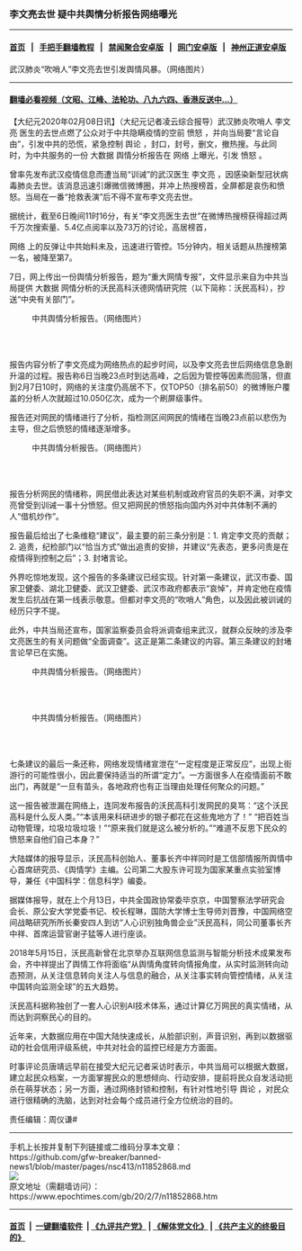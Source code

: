 ### 李文亮去世 疑中共舆情分析报告网络曝光
------------------------

#### [首页](https://github.com/gfw-breaker/banned-news1/blob/master/README.md) &nbsp;&nbsp;|&nbsp;&nbsp; [手把手翻墙教程](https://github.com/gfw-breaker/guides/wiki) &nbsp;&nbsp;|&nbsp;&nbsp; [禁闻聚合安卓版](https://github.com/gfw-breaker/bn-android) &nbsp;&nbsp;|&nbsp;&nbsp; [网门安卓版](https://github.com/oGate2/oGate) &nbsp;&nbsp;|&nbsp;&nbsp; [神州正道安卓版](https://github.com/SzzdOgate/update) 



<div><img alt="" class="aligncenter wp-post-image" src="https://i.epochtimes.com/assets/uploads/2020/02/EQLMWU1UYAIo5DK-600x400.jpg"/>
<div class="red16 caption">
 武汉肺炎“吹哨人”李文亮去世引发舆情风暴。（网络图片）
</div>
</div><hr/>

#### [翻墙必看视频（文昭、江峰、法轮功、八九六四、香港反送中...）](https://github.com/gfw-breaker/banned-news1/blob/master/pages/link3.md)

<div><p>
 【大纪元2020年02月08日讯】（大纪元记者凌云综合报导）武汉肺炎吹哨人
 <ok href="https://www.epochtimes.com/gb/tag/%E6%9D%8E%E6%96%87%E4%BA%AE.html">
  李文亮
 </ok>
 医生的去世点燃了公众对于中共隐瞒疫情的空前
 <ok href="https://www.epochtimes.com/gb/tag/%E6%84%A4%E6%80%92.html">
  愤怒
 </ok>
 ，并向当局要“言论自由”，引发中共的恐慌，紧急控制
 <ok href="https://www.epochtimes.com/gb/tag/%E8%88%86%E8%AE%BA.html">
  舆论
 </ok>
 ，封口，封号，删文，撤热搜。与此同时，为中共服务的一份
 <ok href="https://www.epochtimes.com/gb/tag/%E5%A4%A7%E6%95%B0%E6%8D%AE.html">
  大数据
 </ok>
 舆情分析报告在
 <ok href="https://www.epochtimes.com/gb/tag/%E7%BD%91%E7%BB%9C.html">
  网络
 </ok>
 上曝光，引发
 <ok href="https://www.epochtimes.com/gb/tag/%E6%84%A4%E6%80%92.html">
  愤怒
 </ok>
 。
</p>
<p>
 曾率先发布武汉疫情信息而遭当局“训诫”的武汉医生
 <ok href="https://www.epochtimes.com/gb/tag/%E6%9D%8E%E6%96%87%E4%BA%AE.html">
  李文亮
 </ok>
 ，因感染新型冠状病毒肺炎去世。该消息迅速引爆微信微博圈，并冲上热搜榜首，全屏都是哀伤和愤怒。当局在一番“抢救表演”后不得不宣布李文亮去世。
</p>
<p>
 据统计，截至6日晚间11时16分，有关“李文亮医生去世”在微博热搜榜获得超过两千万次搜索量、5.4亿点阅率以及73万的讨论，高居榜首，
</p>
<p>
 <ok href="https://www.epochtimes.com/gb/tag/%E7%BD%91%E7%BB%9C.html">
  网络
 </ok>
 上的反弹让中共始料未及，迅速进行管控。15分钟内，相关话题从热搜榜第一名，被降至第7。
</p>
<p>
 7日，网上传出一份舆情分析报告，题为“重大网情专报”，文件显示来自为中共当局提供
 <ok href="https://www.epochtimes.com/gb/tag/%E5%A4%A7%E6%95%B0%E6%8D%AE.html">
  大数据
 </ok>
 网情分析的沃民高科沃德网情研究院（以下简称：沃民高科），抄送“中央有关部门”。
</p>
<figure class="wp-caption aligncenter" id="attachment_11852874" style="width: 398px">
 <ok href="http://i.epochtimes.com/assets/uploads/2020/02/yu1.jpg">
  <img alt="" class="wp-image-11852874" src="http://i.epochtimes.com/assets/uploads/2020/02/yu1-600x658.jpg"/>
 </ok>
 <br/><figcaption class="wp-caption-text">
  中共舆情分析报告。（网络图片）
 </figcaption><br/>
</figure><br/>
<p>
 报告内容分析了李文亮成为网络热点的起步时间，以及李文亮去世后网络信息急剧升温的过程。报告称6日当晚23点时到达高峰，之后因为管控等因素而回落，但直到2月7日10时，网络的关注度仍高居不下，仅TOP50（排名前50）的微博账户覆盖的分析人次就超过10.050亿次，成为一个刷屏级事件。
</p>
<p>
 报告还对网民的情绪进行了分析，指检测区间网民的情绪在当晚23点前以悲伤为主导，但之后愤怒的情绪逐渐增多。
</p>
<figure class="wp-caption aligncenter" id="attachment_11852875" style="width: 400px">
 <ok href="http://i.epochtimes.com/assets/uploads/2020/02/yu2.jpg">
  <img alt="" class="wp-image-11852875" src="http://i.epochtimes.com/assets/uploads/2020/02/yu2-600x791.jpg"/>
 </ok>
 <br/><figcaption class="wp-caption-text">
  中共舆情分析报告。（网络图片）
 </figcaption><br/>
</figure><br/>
<p>
 报告分析网民的情绪称，网民借此表达对某些机制或政府官员的失职不满，对李文亮曾受到训诫一事十分愤怒。但又把网民的愤怒指向国内外对中共体制不满的人“借机炒作”。
</p>
<p>
 报告最后给出了七条维稳“建议”，最主要的前三条分别是：1. 肯定李文亮的贡献；2. 追责，纪检部门以“恰当方式”做出追责的安排，并建议“先表态，更多问责是在疫情得到控制之后”；3. 封堵言论。
</p>
<p>
 外界吃惊地发现，这个报告的多条建议已经实现。针对第一条建议，武汉市委、国家卫健委、湖北卫健委、武汉卫健委、武汉市政府都表示“哀悼”，并肯定他在疫情发生后抗战在第一线表示敬意。但都对李文亮的“吹哨人”角色，以及因此被训诫的经历只字不提。
</p>
<p>
 此外，中共当局还宣布，国家监察委员会将派调查组来武汉，就群众反映的涉及李文亮医生的有关问题做“全面调查”。这正是第二条建议的内容。第三条建议的封堵言论早已在实施。
</p>
<figure class="wp-caption aligncenter" id="attachment_11852876" style="width: 405px">
 <ok href="http://i.epochtimes.com/assets/uploads/2020/02/yu3.jpg">
  <img alt="" class="wp-image-11852876" src="http://i.epochtimes.com/assets/uploads/2020/02/yu3-600x783.jpg"/>
 </ok>
 <br/><figcaption class="wp-caption-text">
  中共舆情分析报告。（网络图片）
 </figcaption><br/>
</figure><br/>
<figure class="wp-caption aligncenter" id="attachment_11852877" style="width: 401px">
 <ok href="http://i.epochtimes.com/assets/uploads/2020/02/yu4.jpg">
  <img alt="" class="wp-image-11852877" src="http://i.epochtimes.com/assets/uploads/2020/02/yu4.jpg"/>
 </ok>
 <br/><figcaption class="wp-caption-text">
  中共舆情分析报告。（网络图片）
 </figcaption><br/>
</figure><br/>
<p>
 七条建议的最后一条还称，网络发现情绪宣泄在“一定程度是正常反应”，出现上街游行的可能性很小，因此要保持适当的所谓“定力”。一方面很多人在疫情面前不敢出门，再就是“一旦有苗头，各地政府也有正当理由处理任何聚众的问题。”
</p>
<p>
 这一报告被泄漏在网络上，连同发布报告的沃民高科引发网民的臭骂：“这个沃民高科是什么反人类。”“本该用来科研进步的银子都花在这些鬼地方了！” “把百姓当动物管理，垃圾垃圾垃圾！”“原来我们就是这么被分析的。”“难道不反思下民众的愤怒来自他们自己本身？”
</p>
<p>
 大陆媒体的报导显示，沃民高科创始人、董事长齐中祥同时是工信部情报所舆情中心首席研究员、《舆情学》主编。公司第二大股东许可现为国家某重点实验室博导，兼任《中国科学：信息科学》编委。
</p>
<p>
 据媒体报导，就在上个月13日，中共全国政协常委毕京京，中国警察法学研究会会长、原公安大学党委书记、校长程琳，国防大学博士生导师刘晋豫，中国网络空间战略研究所所长秦安四人到访“人心识别独角兽企业”沃民高科，同公司董事长齐中祥、首席运营官谢子猛等人进行座谈。
</p>
<p>
 2018年5月15日，沃民高新曾在北京举办互联网信息监测与智能分析技术成果发布会，齐中祥提出了舆情工作将面临“从舆情角度转向情报角度，从实时监测转向动态预测，从关注信息转向关注人与信息的融合，从关注事实转向管控情绪，从关注中国转向监测全球”的五大趋势。
</p>
<p>
 沃民高科据称独创了一套人心识别AI技术体系，通过计算亿万网民的真实情绪，从而达到洞察民心的目的。
</p>
<p>
 近年来，大数据应用在中国大陆快速成长，从脸部识别，声音识别，再到以数据驱动的社会信用评级系统，中共对社会的监控已经是方方面面。
</p>
<p>
 时事评论员唐靖远早前在接受大纪元记者采访时表示，中共当局可以根据大数据，建立起民众档案，一方面掌握民众的思想倾向、行动安排，提前将民众自发活动扼杀在萌芽状态；另一方面，通过网络封锁和控制，有针对性地引导
 <ok href="https://www.epochtimes.com/gb/tag/%E8%88%86%E8%AE%BA.html">
  舆论
 </ok>
 ，对民众进行很精确的洗脑，达到对社会每个成员进行全方位统治的目的。
</p>
<p>
 责任编辑：周仪谦#
</p>
</div>
<hr/>
手机上长按并复制下列链接或二维码分享本文章：<br/>
https://github.com/gfw-breaker/banned-news1/blob/master/pages/nsc413/n11852868.md <br/>
<a href='https://github.com/gfw-breaker/banned-news1/blob/master/pages/nsc413/n11852868.md'><img src='https://github.com/gfw-breaker/banned-news1/blob/master/pages/nsc413/n11852868.md.png'/></a> <br/>
原文地址（需翻墙访问）：https://www.epochtimes.com/gb/20/2/7/n11852868.htm


------------------------
#### [首页](https://github.com/gfw-breaker/banned-news1/blob/master/README.md) &nbsp;|&nbsp; [一键翻墙软件](https://github.com/gfw-breaker/nogfw/blob/master/README.md) &nbsp;| [《九评共产党》](https://github.com/gfw-breaker/9ping.md/blob/master/README.md#九评之一评共产党是什么) | [《解体党文化》](https://github.com/gfw-breaker/jtdwh.md/blob/master/README.md) | [《共产主义的终极目的》](https://github.com/gfw-breaker/gczydzjmd.md/blob/master/README.md)


<img src='http://gfw-breaker.win/banned-news/pages/nsc413/n11852868.md' width='0px' height='0px'/>
